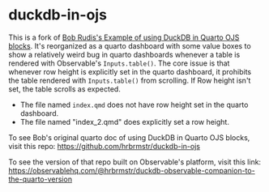 # duckdb-in-ojs

This is a fork of [Bob Rudis's Example of using DuckDB in Quarto OJS blocks](https://github.com/hrbrmstr/duckdb-in-ojs). It's reorganized as a quarto dashboard with some value boxes to show a relatively weird bug in quarto dashboards whenever a table is rendered with Observable's `Inputs.table()`. The core issue is that whenever row height is explicitly set in the quarto dashboard, it prohibits the table rendered with `Inputs.table()` from scrolling. If Row height isn't set, the table scrolls as expected.

* The file named `index.qmd` does not have row height set in the quarto dashboard.
* The file named "index_2.qmd" does explicitly set a row height.

To see Bob's original quarto doc of using DuckDB in Quarto OJS blocks, visit this repo: https://github.com/hrbrmstr/duckdb-in-ojs

To see the version of that repo built on Observable's platform, visit this link: https://observablehq.com/@hrbrmstr/duckdb-observable-companion-to-the-quarto-version
